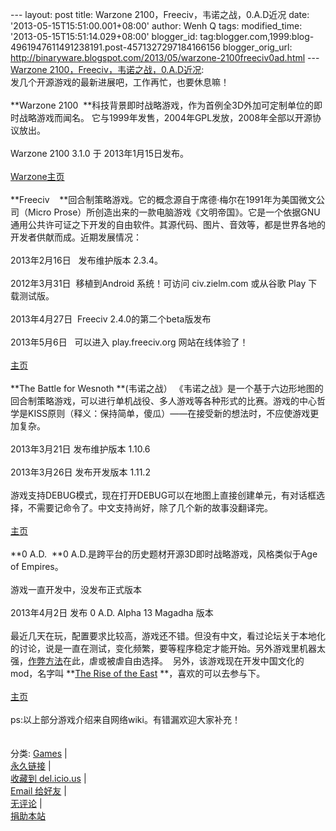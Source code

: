 --- layout: post title: Warzone 2100，Freeciv，韦诺之战，0.A.D近况 date:
'2013-05-15T15:51:00.001+08:00' author: Wenh Q tags: modified\_time:
'2013-05-15T15:51:14.029+08:00' blogger\_id:
tag:blogger.com,1999:blog-4961947611491238191.post-4571327297184166156
blogger\_orig\_url:
http://binaryware.blogspot.com/2013/05/warzone-2100freeciv0ad.html ---
[Warzone
2100，Freeciv，韦诺之战，0.A.D近况](http://linuxtoy.org/archives/warzone-2100%ef%bc%8cfreeciv%ef%bc%8c%e9%9f%a6%e8%af%ba%e4%b9%8b%e6%88%98%ef%bc%8c0-a-d%e8%bf%91%e5%86%b5.html):\
发几个开源游戏的最新进展吧，工作再忙，也要休息嘛！\
\
**Warzone 2100
 **科技背景即时战略游戏，作为首例全3D外加可定制单位的即时战略游戏而闻名。
它与1999年发售，2004年GPL发放，2008年全部以开源协议放出。\
\
Warzone 2100 3.1.0 于 2013年1月15日发布。\
\
[Warzone主页](http://www.wz2100.net/)\
\
**Freeciv  
 **回合制策略游戏。它的概念源自于席德·梅尔在1991年为美国微文公司（Micro
Prose）所创造出来的一款电脑游戏《文明帝国》。它是一个依据GNU通用公共许可证之下开发的自由软件。其源代码、图片、音效等，都是世界各地的开发者供献而成。近期发展情况：\
\
2013年2月16日   发布维护版本 2.3.4。\
\
2012年3月31日  移植到Android 系统！可访问 civ.zielm.com 或从谷歌 Play
下载测试版。\
\
2013年4月27日  Freeciv 2.4.0的第二个beta版发布\
\
2013年5月6日   可以进入 play.freeciv.org 网站在线体验了！\
\
[主页](http://freeciv.wikia.com/wiki/Main_Page)\
\
**The Battle for
Wesnoth **(韦诺之战） 《韦诺之战》是一个基于六边形地图的回合制策略游戏，可以进行单机战役、多人游戏等各种形式的比赛。游戏的中心哲学是KISS原则（释义：保持简单，傻瓜）——在接受新的想法时，不应使游戏更加复杂。\
\
2013年3月21日 发布维护版本 1.10.6\
\
2013年3月26日 发布开发版本 1.11.2\
\
游戏支持DEBUG模式，现在打开DEBUG可以在地图上直接创建单元，有对话框选择，不需要记命令了。中文支持尚好，除了几个新的故事没翻译完。\
\
[主页](http://www.wesnoth.org/)\
\
**0 A.D.  **0 A.D.是跨平台的历史题材开源3D即时战略游戏，风格类似于Age of
Empires。\
\
游戏一直开发中，没发布正式版本\
\
2013年4月2日 发布 0 A.D. Alpha 13 Magadha 版本\
\
最近几天在玩，配置要求比较高，游戏还不错。但没有中文，看过论坛关于本地化的讨论，说是一直在测试，变化频繁，要等程序稳定才能开始。另外游戏里机器太强，[作弊方法](http://trac.wildfiregames.com/wiki/Manual_Cheats)在此，虐或被虐自由选择。
 另外，该游戏现在开发中国文化的mod，名字叫 **[The Rise of the
East](http://www.moddb.com/mods/rote) **，喜欢的可以去参与下。\
\
[主页](http://play0ad.com/)\
\
ps:以上部分游戏介绍来自网络wiki。有错漏欢迎大家补充！\
\
\
分类:
[Games](http://linuxtoy.org/category/games "查看 Games 中的全部文章") |\
[永久链接](http://linuxtoy.org/archives/warzone-2100%ef%bc%8cfreeciv%ef%bc%8c%e9%9f%a6%e8%af%ba%e4%b9%8b%e6%88%98%ef%bc%8c0-a-d%e8%bf%91%e5%86%b5.html)
|\
[收藏到
del.icio.us](http://delicious.com/save?url=http://linuxtoy.org/archives/warzone-2100%ef%bc%8cfreeciv%ef%bc%8c%e9%9f%a6%e8%af%ba%e4%b9%8b%e6%88%98%ef%bc%8c0-a-d%e8%bf%91%e5%86%b5.html&title=Warzone%202100%EF%BC%8CFreeciv%EF%BC%8C%E9%9F%A6%E8%AF%BA%E4%B9%8B%E6%88%98%EF%BC%8C0.A.D%E8%BF%91%E5%86%B5)
|\
[Email
给好友](mailto:?Subject=Check+This+Out&body=I+think+you'll+like+this:+http://linuxtoy.org/archives/warzone-2100%EF%BC%8Cfreeciv%EF%BC%8C%E9%9F%A6%E8%AF%BA%E4%B9%8B%E6%88%98%EF%BC%8C0-a-d%E8%BF%91%E5%86%B5.html)
|\
[无评论](http://linuxtoy.org/archives/warzone-2100%ef%bc%8cfreeciv%ef%bc%8c%e9%9f%a6%e8%af%ba%e4%b9%8b%e6%88%98%ef%bc%8c0-a-d%e8%bf%91%e5%86%b5.html#comments)
|\
[捐助本站](http://linuxtoy.org/faq/donate)
